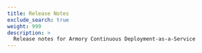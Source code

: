 ```yaml
---
title: Release Notes
exclude_search: true
weight: 999
description: >
  Release notes for Armory Continuous Deployment-as-a-Service
---
```

